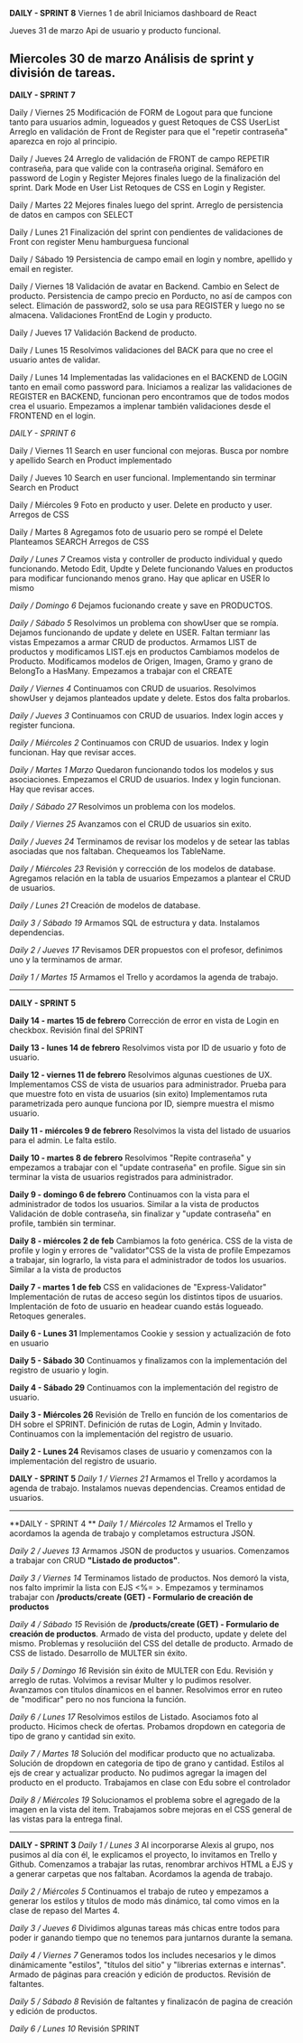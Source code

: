 **DAILY - SPRINT 8** 
Viernes 1 de abril
Iniciamos dashboard de React

Jueves 31 de marzo
Api de usuario y producto funcional. 

Miercoles 30 de marzo
Análisis de sprint y división de tareas.
--
**DAILY - SPRINT 7** 

Daily / Viernes 25
Modificación de FORM de Logout para que funcione tanto para usuarios admin, logueados y guest
Retoques de CSS UserList
Arreglo en validación de Front de Register para que el "repetir contraseña" aparezca en rojo al principio.

Daily / Jueves 24
Arreglo de validación de FRONT de campo REPETIR contraseña, para que valide con la contraseña original.
Semáforo en password de Login y Register
Mejores finales luego de la finalización del sprint.
Dark Mode en User List
Retoques de CSS en Login y Register.


Daily / Martes 22
Mejores finales luego del sprint.
Arreglo de persistencia de datos en campos con SELECT

Daily / Lunes 21
Finalización del sprint con pendientes de validaciones de Front con register
Menu hamburguesa funcional

Daily  / Sábado 19
Persistencia de campo email en login y nombre, apellido y email en register.

Daily  / Viernes 18
Validación de avatar en Backend.
Cambio en Select de producto.
Persistencia de campo precio en Porducto, no así de campos con select.
Elimación de password2, solo se usa para REGISTER y luego no se almacena.
Validaciones FrontEnd de Login y producto.

Daily  / Jueves 17
Validación Backend de producto.

Daily  / Lunes 15
Resolvimos validaciones del BACK para que no cree el usuario antes de validar.

Daily  / Lunes 14
Implementadas las validaciones en el BACKEND de LOGIN tanto en email como password para.
Iniciamos a realizar las validaciones de REGISTER en BACKEND, funcionan pero encontramos que 
de todos modos crea el usuario.
Empezamos a implenar también validaciones desde el FRONTEND en el login.

*DAILY - SPRINT 6* 

Daily  / Viernes 11
Search en user funcional con mejoras. Busca por nombre y apellido
Search en Product implementado 

Daily  / Jueves 10
Search en user funcional.
Implementando sin terminar Search en Product

Daily  / Miércoles 9
Foto en producto y user.
Delete en producto y user.
Arregos de CSS

Daily  / Martes 8
Agregamos foto de usuario pero se rompé el Delete
Planteamos SEARCH
Arregos de CSS

*Daily  / Lunes 7*
Creamos vista y controller de producto individual y quedo funcionando.
Metodo Edit, Updte y Delete funcionando
Values en productos para modificar funcionando menos grano. Hay que aplicar en USER lo mismo

*Daily  / Domingo 6*
Dejamos fucionando create y save en PRODUCTOS. 

*Daily  / Sábado 5*
Resolvimos un problema con showUser que se rompía.
Dejamos funcionando de  update y delete en USER. Faltan termianr las vistas 
Empezamos a armar CRUD de productos.
Armamos LIST de productos y modificamos LIST.ejs en productos
Cambiamos modelos de Producto. Modificamos modelos de Origen, Imagen, Gramo y grano de BelongTo a HasMany.
Empezamos a trabajar con el CREATE

*Daily  / Viernes 4*
Continuamos con  CRUD de usuarios.
Resolvimos showUser y dejamos planteados update y delete. Estos dos falta probarlos.

*Daily  / Jueves 3*
Continuamos con  CRUD de usuarios.
Index  login  acces y register funciona. 


*Daily  / Miércoles 2*
Continuamos con  CRUD de usuarios.
Index y login funcionan. 
Hay que revisar acces.

*Daily  / Martes 1 Marzo*
Quedaron funcionando todos los modelos y sus asociaciones.
Empezamos el CRUD de usuarios.
Index y login funcionan. Hay que revisar acces.


*Daily  / Sábado 27*
Resolvimos un problema con los modelos.

*Daily  / Viernes 25*
Avanzamos con el CRUD de usuarios sin exito.

*Daily  / Jueves 24*
Terminamos de revisar los modelos y de setear las tablas asociadas que nos faltaban. Chequeamos los TableName.

*Daily  / Miércoles 23*
Revisión y corrección de los modelos de database.
Agregamos relación en la tabla de usuarios
Empezamos a plantear el CRUD de usuarios.

*Daily  / Lunes 21*
Creación de modelos de database.

*Daily 3 / Sábado 19*
Armamos SQL de estructura y data.
Instalamos dependencias.

*Daily 2 / Jueves 17*
Revisamos DER propuestos con el profesor, definimos uno y la 
terminamos de armar.

*Daily 1 / Martes 15*
Armamos el Trello y acordamos la agenda de trabajo.

------------------------------------------
**DAILY - SPRINT 5** 

**Daily 14 - martes 15 de febrero**
Corrección de error en vista de Login en checkbox.
Revisión final del SPRINT

**Daily 13 - lunes 14 de febrero**
Resolvimos vista por ID de usuario y foto de usuario.

**Daily 12 - viernes 11 de febrero**
Resolvimos algunas cuestiones de UX.
Implementamos CSS de vista de usuarios para administrador.
Prueba para que muestre foto en vista de usuarios (sin exito)
Implementamos ruta parametrizada pero aunque funciona por ID, siempre muestra el mismo usuario.

**Daily 11 - miércoles 9 de febrero**
Resolvimos la vista del listado de usuarios para el admin. Le falta estilo. 

**Daily 10 - martes 8 de febrero**
Resolvimos "Repite contraseña" y empezamos a trabajar con el "update contraseña" en profile. Sigue sin  sin terminar la vista de usuarios registrados para administrador.

**Daily 9 - domingo 6 de febrero**
Continuamos con  la vista para el administrador de todos los usuarios. Similar a la vista de productos
Validación de doble contraseña, sin finalizar y "update contraseña" en profile, también sin terminar.

**Daily 8 - miércoles  2 de feb**
Cambiamos la foto genérica.
CSS de la vista de profile y login y errores de "validator"CSS de la vista de profile
Empezamos a trabajar, sin lograrlo, la vista para el administrador de todos los usuarios. Similar a la vista de productos

**Daily 7 - martes  1 de feb**
CSS en validaciones de "Express-Validator" 
Implementación de rutas de acceso según los distintos tipos de usuarios.
Implentación de foto de usuario en headear cuando estás logueado.
Retoques generales.

**Daily 6 - Lunes 31**
Implementamos Cookie y session y actualización de foto en usuario


**Daily 5 - Sábado 30**
Continuamos y finalizamos con la implementación del registro de usuario y login.

**Daily 4 - Sábado 29**
Continuamos con la implementación del registro de usuario.

**Daily 3 - Miércoles 26**
Revisión de Trello en función de los comentarios de DH sobre el SPRINT.
Definición de rutas de Login, Admin y Invitado.
Continuamos con la implementación del registro de usuario.

**Daily 2 - Lunes 24**
Revisamos clases de usuario y comenzamos con la implementación del registro de usuario.

**DAILY - SPRINT 5** 
*Daily 1 / Viernes 21*
Armamos el Trello y acordamos la agenda de trabajo.
Instalamos nuevas dependencias. Creamos entidad de usuarios.


------------------------------------------

**DAILY - SPRINT 4 **
*Daily 1 / Miércoles 12*
Armamos el Trello y acordamos la agenda de trabajo y completamos estructura JSON.

*Daily 2 / Jueves 13*
Armamos JSON de productos y usuarios. Comenzamos a trabajar con CRUD **"Listado de productos"**.

*Daily 3 / Viernes 14*
Terminamos listado de productos. Nos demoró la vista, nos falto imprimir la lista con EJS <%= >.
Empezamos y terminamos trabajar con **/products/create (GET) - Formulario de creación de productos**

*Daily 4 / Sábado 15*
Revisión de **/products/create (GET) - Formulario de creación de productos**. 
Armado de vista del producto, update y delete del mismo. 
Problemas y resoluciión del CSS del detalle de producto.
Armado de CSS de listado.
Desarrollo de MULTER sin éxito.

*Daily 5 / Domingo 16*
Revisión sin éxito de MULTER con Edu.
Revisión y arreglo de rutas.
Volvimos a revisar Multer y lo pudimos resolver. 
Avanzamos con titulos dínamicos en el banner.
Resolvimos error en ruteo de "modificar" pero no nos funciona la función.

*Daily 6 / Lunes 17*
Resolvimos estilos de Listado.
Asociamos foto al producto.
Hicimos check de ofertas.
Probamos dropdown en categoria de tipo de grano y cantidad sin exito.


*Daily 7 / Martes 18*
Solución del modificar producto que no actualizaba.
Solución de dropdown en categoria de tipo de grano y cantidad.
Estilos al ejs de crear y actualizar producto.
No pudimos agregar la imagen del producto en el producto. Trabajamos en clase con Edu sobre el controlador

*Daily 8 / Miércoles 19*
Solucionamos el problema sobre el agregado  de la imagen en la vista del item. 
Trabajamos sobre mejoras en el CSS general de las vistas para la entrega final.



-------------------------------------------

**DAILY - SPRINT 3** 
*Daily 1 / Lunes 3*
Al incorporarse Alexis al grupo, nos pusimos al día con él, le explicamos el proyecto, lo invitamos en Trello y Github.
Comenzamos a trabajar las rutas, renombrar archivos HTML a EJS y a generar carpetas que nos faltaban.
Acordamos la agenda de trabajo.

*Daily 2 / Miércoles 5*
Continuamos el trabajo  de ruteo y empezamos a generar los estilos y títulos de modo más dinámico, tal como vimos en la clase de repaso del Martes 4. 

*Daily 3 / Jueves 6*
Dividimos algunas tareas más chicas entre todos para poder ir ganando tiempo que no tenemos para juntarnos durante la semana.

*Daily 4 / Viernes 7*
Generamos todos los includes necesarios y le dimos dinámicamente "estilos", "títulos del sitio" y "librerias externas e internas".
Armado de páginas para creación y edición de productos. 
Revisión de faltantes.

*Daily 5 / Sábado 8*
Revisión de faltantes y finalizacón  de pagina de creación y edición de productos. 

*Daily 6 / Lunes 10*
Revisión SPRINT 